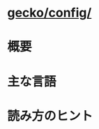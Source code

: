 # [gecko/config/](http://mxr.mozilla.org/mozilla-b2g28_v1_3/source/config/)

# 概要

# 主な言語

# 読み方のヒント
